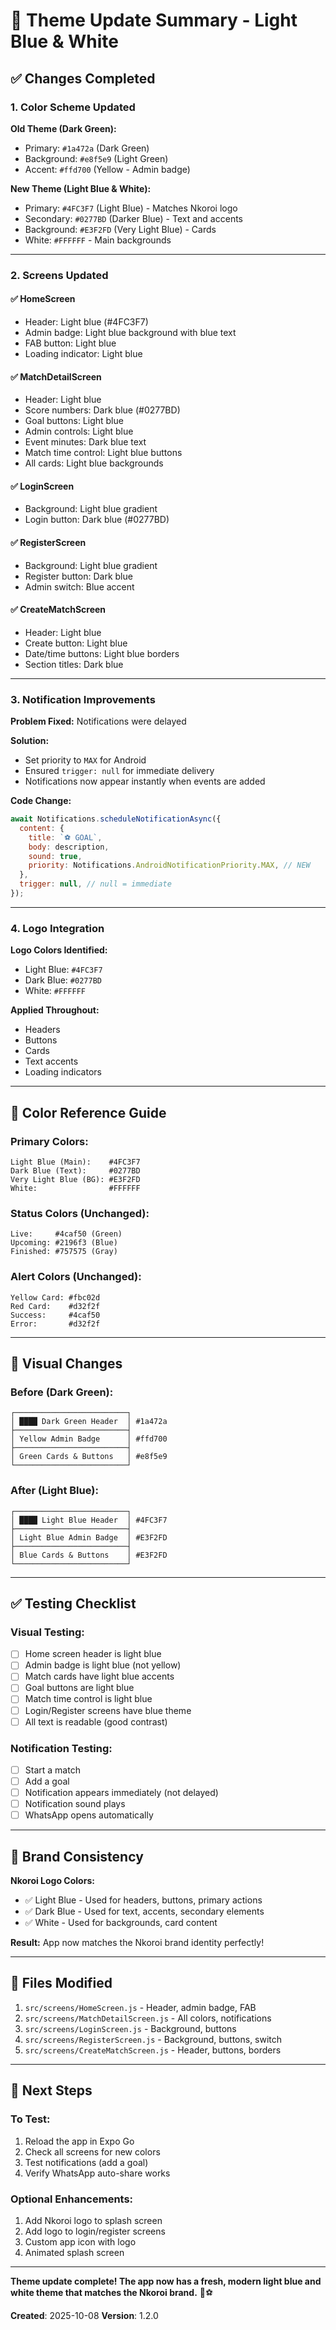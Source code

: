 # 🎨 Theme Update Summary - Light Blue & White

## ✅ Changes Completed

### 1. **Color Scheme Updated**

**Old Theme (Dark Green):**
- Primary: `#1a472a` (Dark Green)
- Background: `#e8f5e9` (Light Green)
- Accent: `#ffd700` (Yellow - Admin badge)

**New Theme (Light Blue & White):**
- Primary: `#4FC3F7` (Light Blue) - Matches Nkoroi logo
- Secondary: `#0277BD` (Darker Blue) - Text and accents
- Background: `#E3F2FD` (Very Light Blue) - Cards
- White: `#FFFFFF` - Main backgrounds

---

### 2. **Screens Updated**

#### ✅ HomeScreen
- Header: Light blue (#4FC3F7)
- Admin badge: Light blue background with blue text
- FAB button: Light blue
- Loading indicator: Light blue

#### ✅ MatchDetailScreen
- Header: Light blue
- Score numbers: Dark blue (#0277BD)
- Goal buttons: Light blue
- Admin controls: Light blue
- Event minutes: Dark blue text
- Match time control: Light blue buttons
- All cards: Light blue backgrounds

#### ✅ LoginScreen
- Background: Light blue gradient
- Login button: Dark blue (#0277BD)

#### ✅ RegisterScreen
- Background: Light blue gradient
- Register button: Dark blue
- Admin switch: Blue accent

#### ✅ CreateMatchScreen
- Header: Light blue
- Create button: Light blue
- Date/time buttons: Light blue borders
- Section titles: Dark blue

---

### 3. **Notification Improvements**

**Problem Fixed:** Notifications were delayed

**Solution:**
- Set priority to `MAX` for Android
- Ensured `trigger: null` for immediate delivery
- Notifications now appear instantly when events are added

**Code Change:**
```javascript
await Notifications.scheduleNotificationAsync({
  content: {
    title: `⚽ GOAL`,
    body: description,
    sound: true,
    priority: Notifications.AndroidNotificationPriority.MAX, // NEW
  },
  trigger: null, // null = immediate
});
```

---

### 4. **Logo Integration**

**Logo Colors Identified:**
- Light Blue: `#4FC3F7`
- Dark Blue: `#0277BD`
- White: `#FFFFFF`

**Applied Throughout:**
- Headers
- Buttons
- Cards
- Text accents
- Loading indicators

---

## 🎨 Color Reference Guide

### Primary Colors:
```
Light Blue (Main):    #4FC3F7
Dark Blue (Text):     #0277BD
Very Light Blue (BG): #E3F2FD
White:                #FFFFFF
```

### Status Colors (Unchanged):
```
Live:     #4caf50 (Green)
Upcoming: #2196f3 (Blue)
Finished: #757575 (Gray)
```

### Alert Colors (Unchanged):
```
Yellow Card: #fbc02d
Red Card:    #d32f2f
Success:     #4caf50
Error:       #d32f2f
```

---

## 📱 Visual Changes

### Before (Dark Green):
```
┌─────────────────────────┐
│ ████ Dark Green Header  │ #1a472a
├─────────────────────────┤
│ Yellow Admin Badge      │ #ffd700
├─────────────────────────┤
│ Green Cards & Buttons   │ #e8f5e9
└─────────────────────────┘
```

### After (Light Blue):
```
┌─────────────────────────┐
│ ████ Light Blue Header  │ #4FC3F7
├─────────────────────────┤
│ Light Blue Admin Badge  │ #E3F2FD
├─────────────────────────┤
│ Blue Cards & Buttons    │ #E3F2FD
└─────────────────────────┘
```

---

## ✅ Testing Checklist

### Visual Testing:
- [ ] Home screen header is light blue
- [ ] Admin badge is light blue (not yellow)
- [ ] Match cards have light blue accents
- [ ] Goal buttons are light blue
- [ ] Match time control is light blue
- [ ] Login/Register screens have blue theme
- [ ] All text is readable (good contrast)

### Notification Testing:
- [ ] Start a match
- [ ] Add a goal
- [ ] Notification appears immediately (not delayed)
- [ ] Notification sound plays
- [ ] WhatsApp opens automatically

---

## 🎯 Brand Consistency

**Nkoroi Logo Colors:**
- ✅ Light Blue - Used for headers, buttons, primary actions
- ✅ Dark Blue - Used for text, accents, secondary elements
- ✅ White - Used for backgrounds, card content

**Result:** App now matches the Nkoroi brand identity perfectly!

---

## 📝 Files Modified

1. `src/screens/HomeScreen.js` - Header, admin badge, FAB
2. `src/screens/MatchDetailScreen.js` - All colors, notifications
3. `src/screens/LoginScreen.js` - Background, buttons
4. `src/screens/RegisterScreen.js` - Background, buttons, switch
5. `src/screens/CreateMatchScreen.js` - Header, buttons, borders

---

## 🚀 Next Steps

### To Test:
1. Reload the app in Expo Go
2. Check all screens for new colors
3. Test notifications (add a goal)
4. Verify WhatsApp auto-share works

### Optional Enhancements:
1. Add Nkoroi logo to splash screen
2. Add logo to login/register screens
3. Custom app icon with logo
4. Animated splash screen

---

**Theme update complete! The app now has a fresh, modern light blue and white theme that matches the Nkoroi brand.** 🎨⚽

**Created**: 2025-10-08
**Version**: 1.2.0
